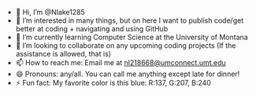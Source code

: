 - 👋 Hi, I’m @Nlake1285
- 👀 I’m interested in many things, but on here I want to publish code/get better at coding + navigating and using GitHub
- 🌱 I’m currently learning Computer Science at the University of Montana
- 💞️ I’m looking to collaborate on any upcoming coding projects (If the assistance is allowed, that is)
- 📫 How to reach me: Email me at nl218668@umconnect.umt.edu
- 😄 Pronouns: any/all. You can call me anything except late for dinner!
- ⚡ Fun fact: My favorite color is this blue: R:137, G:207, B:240

<!---
Nlake1285/Nlake1285 is a ✨ special ✨ repository because its `README.md` (this file) appears on your GitHub profile.
You can click the Preview link to take a look at your changes.
--->
